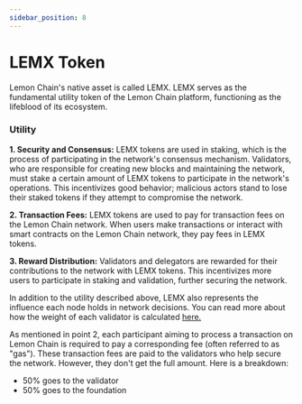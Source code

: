 ```yaml
---
sidebar_position: 8
---
```


# LEMX Token

Lemon Chain's native asset is called LEMX. LEMX serves as the fundamental utility token of the Lemon Chain platform, functioning as the lifeblood of its ecosystem. 

### Utility

**1.  Security and Consensus:** LEMX tokens are used in staking, which is the process of participating in the network's consensus mechanism. Validators, who are responsible for creating new blocks and maintaining the network, must stake a certain amount of LEMX tokens to participate in the network's operations. This incentivizes good behavior; malicious actors stand to lose their staked tokens if they attempt to compromise the network.

**2. Transaction Fees:** LEMX tokens are used to pay for transaction fees on the Lemon Chain network. When users make transactions or interact with smart contracts on the Lemon Chain network, they pay fees in LEMX tokens.

**3. Reward Distribution:** Validators and delegators are rewarded for their contributions to the network with LEMX tokens. This incentivizes more users to participate in staking and validation, further securing the network. 

In addition to the utility described above, LEMX also represents the influence each node holds in network decisions. You can read more about how the weight of each validator is calculated [here.](/docs/Roles/Validator/specifications#weight)

As mentioned in point 2, each participant aiming to process a transaction on Lemon Chain is required to pay a corresponding fee (often referred to as "gas"). These transaction fees are paid to the validators who help secure the network. However, they don't get the full amount. Here is a breakdown:

- 50% goes to the validator
- 50% goes to the foundation